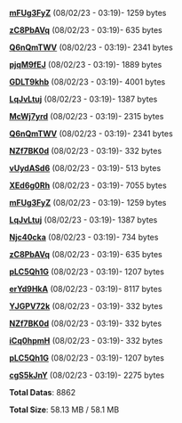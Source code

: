 [**mFUg3FyZ**](/data/mFUg3FyZ.txt) (08/02/23 - 03:19)- 1259 bytes

[**zC8PbAVq**](/data/zC8PbAVq.txt) (08/02/23 - 03:19)- 635 bytes

[**Q6nQmTWV**](/data/Q6nQmTWV.txt) (08/02/23 - 03:19)- 2341 bytes

[**pjqM9fEJ**](/data/pjqM9fEJ.txt) (08/02/23 - 03:19)- 1889 bytes

[**GDLT9khb**](/data/GDLT9khb.txt) (08/02/23 - 03:19)- 4001 bytes

[**LqJvLtuj**](/data/LqJvLtuj.txt) (08/02/23 - 03:19)- 1387 bytes

[**McWj7yrd**](/data/McWj7yrd.txt) (08/02/23 - 03:19)- 2315 bytes

[**Q6nQmTWV**](/data/Q6nQmTWV.txt) (08/02/23 - 03:19)- 2341 bytes

[**NZf7BK0d**](/data/NZf7BK0d.txt) (08/02/23 - 03:19)- 332 bytes

[**vUydASd6**](/data/vUydASd6.txt) (08/02/23 - 03:19)- 513 bytes

[**XEd6g0Rh**](/data/XEd6g0Rh.txt) (08/02/23 - 03:19)- 7055 bytes

[**mFUg3FyZ**](/data/mFUg3FyZ.txt) (08/02/23 - 03:19)- 1259 bytes

[**LqJvLtuj**](/data/LqJvLtuj.txt) (08/02/23 - 03:19)- 1387 bytes

[**Njc40cka**](/data/Njc40cka.txt) (08/02/23 - 03:19)- 734 bytes

[**zC8PbAVq**](/data/zC8PbAVq.txt) (08/02/23 - 03:19)- 635 bytes

[**pLC5Qh1G**](/data/pLC5Qh1G.txt) (08/02/23 - 03:19)- 1207 bytes

[**erYd9HkA**](/data/erYd9HkA.txt) (08/02/23 - 03:19)- 8117 bytes

[**YJGPV72k**](/data/YJGPV72k.txt) (08/02/23 - 03:19)- 332 bytes

[**NZf7BK0d**](/data/NZf7BK0d.txt) (08/02/23 - 03:19)- 332 bytes

[**iCq0hpmH**](/data/iCq0hpmH.txt) (08/02/23 - 03:19)- 332 bytes

[**pLC5Qh1G**](/data/pLC5Qh1G.txt) (08/02/23 - 03:19)- 1207 bytes

[**cgS5kJnY**](/data/cgS5kJnY.txt) (08/02/23 - 03:19)- 2275 bytes

**Total Datas**: 8862

**Total Size**: 58.13 MB / 58.1 MB